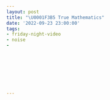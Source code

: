 ```yaml
---
layout: post
title: "\U0001F3B5 True Mathematics"
date: '2022-09-23 23:00:00'
tags:
- friday-night-video
- noise
- 








---
```


